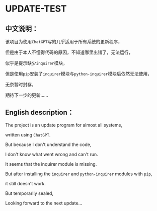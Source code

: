 # UPDATE-TEST

## 中文说明：

该项目为使用`ChatGPT`写的几乎适用于所有系统的更新程序，

但是由于本人不懂得代码的原因，不知道哪里出错了，无法运行，

似乎是提示缺少`inquirer`模块，

但是使用`pip`安装了`inquirer`模块与`python-inquirer`模块后依然无法使用，

无奈暂时封存，

期待下一步的更新……

## English description：

The project is an update program for almost all systems, 

written using `ChatGPT`.

But because I don't understand the code, 

I don't know what went wrong and can't run.

It seems that the inquirer module is missing.

But after installing the `inquirer` and `python-inquirer` modules with `pip`, 

it still doesn't work.

But temporarily sealed,

Looking forward to the next update...
